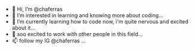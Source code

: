 - 👋 Hi, I’m @chaferras
- 👀 I’m interested in learning and knowing more about coding...
- 🌱 I’m currently learning how to code now, i'm quite nervous and excited about it...
- 💞️ soo excited to work with other people in this field...
- 📫 follow my IG @chaferras  ...

<!---
chaferras/chaferras is a ✨ special ✨ repository because its `README.md` (this file) appears on your GitHub profile.
You can click the Preview link to take a look at your changes.
--->
